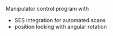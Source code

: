 Manipulator control program with
* SES integration for automated scans
* position locking with angular rotation
